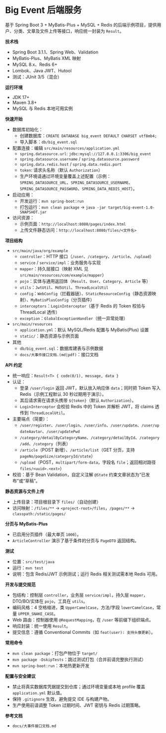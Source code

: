 # Big Event 后端服务

基于 Spring Boot 3 + MyBatis-Plus + MySQL + Redis 的后端示例项目，提供用户、分类、文章及文件上传等接口，响应统一封装为 `Result`。

**技术栈**
- Spring Boot 3.1.1、Spring Web、Validation
- MyBatis-Plus、MyBatis XML 映射
- MySQL 8.x、Redis 6+
- Lombok、Java JWT、Hutool
- 测试：JUnit 3/5（混合）

**运行环境**
- JDK 17+
- Maven 3.8+
- MySQL 与 Redis 本地可用实例

**快速开始**
- 数据库初始化：
  - 创建数据库：`CREATE DATABASE big_event DEFAULT CHARSET utf8mb4;`
  - 导入脚本：`db/big_event.sql`
- 配置连接：编辑 `src/main/resources/application.yml`
  - `spring.datasource.url`: `jdbc:mysql://127.0.0.1:3306/big_event`
  - `spring.datasource.username` / `spring.datasource.password`
  - `spring.data.redis.host` / `spring.data.redis.port`
  - `token`: 请求头名称（默认 `Authorization`）
  - 生产环境请通过环境变量覆盖上述配置（示例：`SPRING_DATASOURCE_URL`、`SPRING_DATASOURCE_USERNAME`、`SPRING_DATASOURCE_PASSWORD`、`SPRING_DATA_REDIS_HOST`）。
- 启动应用：
  - 开发运行：`mvn spring-boot:run`
  - 打包运行：`mvn clean package` → `java -jar target/big-event-1.0-SNAPSHOT.jar`
- 访问资源：
  - 示例页面：`http://localhost:8080/pages/index.html`
  - 上传文件静态访问：`http://localhost:8080/files/<文件名>`

**项目结构**
- `src/main/java/org/example`
  - `controller`：HTTP 接口（`/user`、`/category`、`/article`、`/upload`）
  - `service` / `service/impl`：业务服务与实现
  - `mapper`：持久层接口（映射 XML 见 `src/main/resources/com/example/mapper`）
  - `pojo`：实体与通用返回体（`Result`、`User`、`Category`、`Article` 等）
  - `utils`：`JwtUtil`、`Md5Util`、`ThreadLocalUtil`
  - `config`：`WebConfig`（拦截器链）、`StaticResourceConfig`（静态资源映射）、`MyBatisPlusConfig`（分页插件）
  - `interceptors`：`LoginInterceptor`（基于 Redis 的 Token 校验与 ThreadLocal 透传）
  - `exception`：`GlobalExceptionHandler`（统一异常处理）
- `src/main/resources`
  - `application.yml`：默认 MySQL/Redis 配置与 MyBatis(Plus) 设置
  - `static/`：静态资源与示例页面
- 其他
  - `db/big_event.sql`：数据库建表与示例数据
  - `docs/大事件接口文档.(md|pdf)`：接口文档

**API 约定**
- 统一响应：`Result<T> { code(0/1), message, data }`
- 认证：
  - 登录 `/user/login` 返回 JWT，默认放入响应体 `data`；同时把 Token 写入 Redis（示例工程默认 30 秒过期用于演示）。
  - 其后请求需在请求头携带 `${token}`（默认 `Authorization`）。
  - `LoginInterceptor` 会校验 Redis 中的 Token 并解析 JWT，将 claims 透传到 `ThreadLocalUtil`。
- 主要端点（简要）：
  - `/user/register`、`/user/login`、`/user/info`、`/user/update`、`/user/updateAavtar`、`/user/updatePwd`
  - `/category/detailByCategoryName`、`/category/detailById`、`/category/add`、`/category`（列表）
  - `/article`（POST 新增）、`/article/list`（GET 分页，支持 `pageNo/pageSize/categoryId/state`）
  - `/upload`（POST，`multipart/form-data`，字段名 `file`；返回相对路径 `files/<uuid>.<ext>`）
- 校验：基于 Bean Validation，自定义注解 `@State` 约束文章状态为“已发布”或“草稿”。

**静态资源与文件上传**
- 上传目录：项目根目录下 `files/`（自动创建）
- 访问映射：`/files/**` → `<project-root>/files`，`/pages/**` → `classpath:/static/pages/`

**分页与 MyBatis-Plus**
- 已启用分页插件（最大单页 `1000`）。
- `ArticleController` 演示了基于条件的分页与 `PageDTO` 返回结构。

**测试**
- 位置：`src/test/java`
- 运行：`mvn test`
- 说明：包含 Redis/JWT 示例测试；运行 Redis 相关测试需本地 Redis 可用。

**开发与提交规范**
- 包结构：控制层 `controller`，业务层 `service/impl`，持久层 `mapper`，DTO/BO/实体在 `pojo`，工具在 `utils`。
- 编码风格：4 空格缩进，类 `UpperCamelCase`，方法/字段 `lowerCamelCase`，常量 `UPPER_SNAKE_CASE`。
- Web 路由：控制器使用 `@RequestMapping`，在 `/user` 等前缀下组织端点。
- 响应封装：统一使用 `Result`。
- 提交信息：遵循 Conventional Commits（如 `feat(user): 支持头像更新`）。

**常用命令**
- `mvn clean package`：打包产物位于 `target/`
- `mvn package -DskipTests`：跳过测试打包（合并前请完整执行测试）
- `mvn spring-boot:run`：本地热更新开发

**配置与安全建议**
- 禁止将真实数据库凭据提交到仓库；通过环境变量或本地 profile 覆盖 `application.yml` 默认值。
- 保持 `.gitignore` 生效，避免提交 IDE 与构建产物。
- 生产使用前请调整 Token 过期时间、JWT 密钥与 Redis 过期策略。

**参考文档**
- `docs/大事件接口文档.md`

